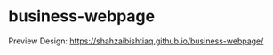 # business-webpage
Preview Design: <a target="_blank" href="https://shahzaibishtiaq.github.io/business-webpage/">https://shahzaibishtiaq.github.io/business-webpage/</a>

